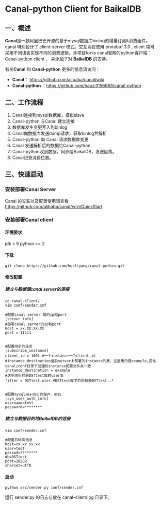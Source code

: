 # Canal-python Client for BaikalDB
## 一、概述

**Canal**是一款阿里巴巴开源的基于mysql数据库binlog的增量订阅&消费组件。canal 特别设计了 client-server 模式，交互协议使用 protobuf 3.0 , client 端可采用不同语言实现不同的消费逻辑，本项目forks canal官网的python客户端：[Canal-python client](https://github.com/alibaba/canal/wiki) ， 并添加了对 [**BaikalDB**](https://github.com/baidu/BaikalDB) 的支持。

有关**Canal** 和 **Canal-python** 更多的信息请访问：

- **Canal**： https://github.com/alibaba/canal/wiki
- **Canal-python** ：https://github.com/haozi3156666/canal-python



## 二、工作流程

1. Canal连接到mysql数据库，模拟slave
2. Canal-python 与Canal 建立连接
3. 数据库发生变更写入到binlog
4. Canal向数据库发送dump请求，获取binlog并解析
5. Canal-python 向 Canal 请求数据库变更
6. Canal 发送解析后的数据给Canal-python
7. Canal-python收到数据，同步给BaikalDB，发送回执。
8. Canal记录消费位置。



## 三、快速启动

### 安装部署Canal Server

Canal 的安装以及配置使用请查看 https://github.com/alibaba/canal/wiki/QuickStart

### 安装部署Canal client

#### 环境要求

jdk < 9 
python <= 2

#### 下载

```git clone https://github.com/hualiyang/canal-python.git```

#### 修改配置
##### 建立与数据源canal server的连接

```config
cd canal-client/
vim conf/sender.cnf

#配置canal server 端的ip和port
[server_info]
#部署canal server的ip和port
host = xx.XX.XX.XX
port = 11111


#配置同步的任务
[subscribe_instance]
client_id = 1001 #一个instance一个client_id
#instance_destination当前server上部署的instance列表，这里用的是example,要与canal/conf目录下创建的instance配置文件夹一致
instance_destination = example 
#这里同步的是DSTtest库的user表
filter = DSTtest.user #DSTtest库下的所有表DSTtest..*


#配置mysql用于同步的账户、密码
[syn_user_auth_info]
username=test
password=********
```

##### 建立与数据目的地BaikalDB的连接

```
vim conf/sender.cnf

#配置目标库信息
host=xx.xx.xx.xx
user=test
passwd=********
db=DSTtest
port=28282
charset=utf8
```

#### 启动

```shell
python src/sender.py conf/sender.cnf
```

运行 sender.py 的日志存放在 canal-client/log 目录下。

